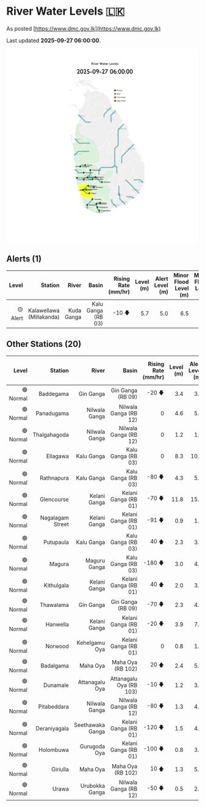 # River Water Levels :sri_lanka:

As posted [https://www.dmc.gov.lk](https://www.dmc.gov.lk)

Last updated **2025-09-27 06:00:00**.

<div id="river-water-level-map">

![images/river-water-level-map.png](images/river-water-level-map.png)

</div>

## Alerts (1)

| Level | Station | River | Basin | Rising Rate (mm/hr) | Level (m) | Alert Level (m) | Minor Flood Level (m) | Major Flood Level (m) |
| --: | --: | --: | --: | --: | --: | --: | --: | --: |
| 🟡 Alert | Kalawellawa (Millakanda) | Kuda Ganga | Kalu Ganga (RB 03) | -10 🡇 | 5.7 | 5.0 | 6.5 | 8.0 |

## Other Stations (20)

| Level | Station | River | Basin | Rising Rate (mm/hr) | Level (m) | Alert Level (m) | Minor Flood Level (m) | Major Flood Level (m) |
| --: | --: | --: | --: | --: | --: | --: | --: | --: |
| 🟢 Normal | Baddegama | Gin Ganga | Gin Ganga (RB 09) | -20 🡇 | 3.4 | 3.5 | 4.0 | 5.0 |
| 🟢 Normal | Panadugama | Nilwala Ganga | Nilwala Ganga (RB 12) | 0  | 4.6 | 5.0 | 6.0 | 7.5 |
| 🟢 Normal | Thalgahagoda | Nilwala Ganga | Nilwala Ganga (RB 12) | 0  | 1.2 | 1.4 | 1.7 | 2.8 |
| 🟢 Normal | Ellagawa | Kalu Ganga | Kalu Ganga (RB 03) | 0  | 8.3 | 10.0 | 10.7 | 12.2 |
| 🟢 Normal | Rathnapura | Kalu Ganga | Kalu Ganga (RB 03) | -80 🡇 | 4.3 | 5.2 | 7.5 | 9.5 |
| 🟢 Normal | Glencourse | Kelani Ganga | Kelani Ganga (RB 01) | -70 🡇 | 11.8 | 15.0 | 16.5 | 19.0 |
| 🟢 Normal | Nagalagam Street | Kelani Ganga | Kelani Ganga (RB 01) | -91 🡇 | 0.9 | 1.2 | 1.5 | 2.1 |
| 🟢 Normal | Putupaula | Kalu Ganga | Kalu Ganga (RB 03) | 40 🡅 | 2.3 | 3.0 | 4.0 | 5.0 |
| 🟢 Normal | Magura | Maguru Ganga | Kalu Ganga (RB 03) | -180 🡇 | 3.0 | 4.0 | 6.0 | 7.5 |
| 🟢 Normal | Kithulgala | Kelani Ganga | Kelani Ganga (RB 01) | 40 🡅 | 2.0 | 3.0 | 4.0 | 6.0 |
| 🟢 Normal | Thawalama | Gin Ganga | Gin Ganga (RB 09) | -70 🡇 | 2.3 | 4.0 | 6.0 | 7.5 |
| 🟢 Normal | Hanwella | Kelani Ganga | Kelani Ganga (RB 01) | -20 🡇 | 3.9 | 7.0 | 8.0 | 10.0 |
| 🟢 Normal | Norwood | Kehelgamu Oya | Kelani Ganga (RB 01) | 0  | 0.8 | 1.5 | 3.0 | 4.5 |
| 🟢 Normal | Badalgama | Maha Oya | Maha Oya (RB 102) | 20 🡅 | 2.4 | 5.0 | 6.2 | 9.6 |
| 🟢 Normal | Dunamale | Attanagalu Oya | Attanagalu Oya (RB 103) | -10 🡇 | 1.2 | 3.3 | 4.4 | 5.5 |
| 🟢 Normal | Pitabeddara | Nilwala Ganga | Nilwala Ganga (RB 12) | -80 🡇 | 1.3 | 4.0 | 5.0 | 6.5 |
| 🟢 Normal | Deraniyagala | Seethawaka Ganga | Kelani Ganga (RB 01) | -120 🡇 | 1.5 | 4.8 | 5.8 | 6.4 |
| 🟢 Normal | Holombuwa | Gurugoda Oya | Kelani Ganga (RB 01) | -100 🡇 | 0.8 | 3.0 | 3.4 | 5.0 |
| 🟢 Normal | Giriulla | Maha Oya | Maha Oya (RB 102) | 10 🡅 | 1.3 | 5.5 | 6.5 | 7.5 |
| 🟢 Normal | Urawa | Urubokka Ganga | Nilwala Ganga (RB 12) | -50 🡇 | 0.5 | 2.5 | 4.0 | 6.0 |
